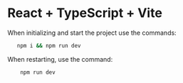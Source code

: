 # React + TypeScript + Vite

When initializing and start the project use the commands:
 ```sh
    npm i && npm run dev
```
When restarting, use the command:
```sh
    npm run dev
```